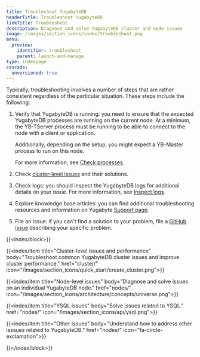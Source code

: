 ```yaml
---
title: Troubleshoot YugabyteDB
headerTitle: Troubleshoot YugabyteDB
linkTitle: Troubleshoot
description: Diagnose and solve YugabyteDB cluster and node issues
image: /images/section_icons/index/troubleshoot.png
menu:
  preview:
    identifier: troubleshoot
    parent: launch-and-manage
type: indexpage
cascade:
  unversioned: true
---
```


Typically, troubleshooting involves a number of steps that are rather consistent regardless of the particular situation. These steps include the following:

1. Verify that YugabyteDB is running: you need to ensure that the expected YugabyteDB processes are running on the current node. At a minimum, the YB-TServer process must be running to be able to connect to the node with a client or application.

    Additionally, depending on the setup, you might expect a YB-Master process to run on this node.

    For more information, see [Check processes](../troubleshoot/nodes/check-processes/).

2. Check [cluster-level issues](../troubleshoot/cluster/) and their solutions.

3. Check logs: you should inspect the YugabyteDB logs for additional details on your issue. For more information, see [Inspect logs](../troubleshoot/nodes/check-logs/).

4. Explore knowledge base articles: you can find additional troubleshooting resources and information on Yugabyte [Support page](https://support.yugabyte.com/).

5. File an issue: if you can't find a solution to your problem, file a [GitHub issue](https://github.com/yugabyte/yugabyte-db/issues) describing your specific problem.

{{<index/block>}}

  {{<index/item
    title="Cluster-level issues and performance"
    body="Troubleshoot common YugabyteDB cluster issues and improve cluster performance."
    href="cluster/"
    icon="/images/section_icons/quick_start/create_cluster.png">}}

  {{<index/item
    title="Node-level issues"
    body="Diagnose and solve issues on an individual YugabyteDB node."
    href="nodes/"
    icon="/images/section_icons/architecture/concepts/universe.png">}}

   {{<index/item
    title="YSQL issues"
    body="Solve issues related to YSQL."
    href="nodes/"
    icon="/images/section_icons/api/ysql.png">}}

   {{<index/item
    title="Other issues"
    body="Understand how to address other isssues related to YugabyteDB."
    href="nodes/"
    icon="fa-circle-exclamation">}}

{{</index/block>}}
